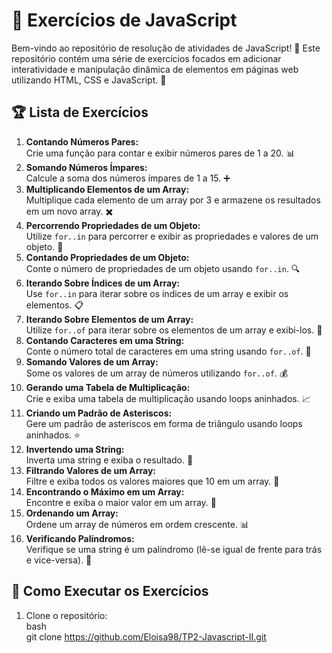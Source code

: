# 📝 Exercícios de JavaScript

Bem-vindo ao repositório de resolução de atividades de JavaScript! 🎉 Este repositório contém uma série de exercícios focados em adicionar interatividade e manipulação dinâmica de elementos em páginas web utilizando HTML, CSS e JavaScript. 🚀

## 🏆 Lista de Exercícios

1. **Contando Números Pares:** \
Crie uma função para contar e exibir números pares de 1 a 20. 📊
2. **Somando Números Ímpares:** \
Calcule a soma dos números ímpares de 1 a 15. ➕
3. **Multiplicando Elementos de um Array:** \
Multiplique cada elemento de um array por 3 e armazene os resultados em um novo array. ✖️
4. **Percorrendo Propriedades de um Objeto:** \
Utilize `for..in` para percorrer e exibir as propriedades e valores de um objeto. 🧩
5. **Contando Propriedades de um Objeto:** \
Conte o número de propriedades de um objeto usando `for..in`. 🔍
6. **Iterando Sobre Índices de um Array:** \
Use `for..in` para iterar sobre os índices de um array e exibir os elementos. 📋
7. **Iterando Sobre Elementos de um Array:** \
Utilize `for..of` para iterar sobre os elementos de um array e exibi-los. 🎯
8. **Contando Caracteres em uma String:** \
Conte o número total de caracteres em uma string usando `for..of`. 🔢
9. **Somando Valores de um Array:** \
Some os valores de um array de números utilizando `for..of`. 💰
10. **Gerando uma Tabela de Multiplicação:** \
Crie e exiba uma tabela de multiplicação usando loops aninhados. 📈
11. **Criando um Padrão de Asteriscos:** \
Gere um padrão de asteriscos em forma de triângulo usando loops aninhados. ⭐
12. **Invertendo uma String:** \
Inverta uma string e exiba o resultado. 🔄
13. **Filtrando Valores de um Array:** \
Filtre e exiba todos os valores maiores que 10 em um array. 🚦
14. **Encontrando o Máximo em um Array:** \
Encontre e exiba o maior valor em um array. 🏅
15. **Ordenando um Array:** \
Ordene um array de números em ordem crescente. 📊
16. **Verificando Palíndromos:** \
Verifique se uma string é um palíndromo (lê-se igual de frente para trás e vice-versa). 🔄

## 🚀 Como Executar os Exercícios

1. Clone o repositório:\
   bash\
   git clone https://github.com/Eloisa98/TP2-Javascript-II.git

